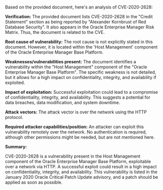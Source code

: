 Based on the provided document, here's an analysis of CVE-2020-2628:

**Verification:**
The provided document lists CVE-2020-2628 in the "Credit Statement" section as being reported by "Alexander Kornbrust of Red Database Security". It also appears in the Oracle Enterprise Manager Risk Matrix. Thus, the document is related to the CVE.

**Root cause of vulnerability:**
The root cause is not explicitly stated in this document. However, it is located within the 'Host Management' component of the Oracle Enterprise Manager Base Platform.

**Weaknesses/vulnerabilities present:**
The document identifies a vulnerability within the "Host Management" component of the "Oracle Enterprise Manager Base Platform". The specific weakness is not detailed, but it allows for a high impact on confidentiality, integrity, and availability if exploited.

**Impact of exploitation:**
Successful exploitation could lead to a compromise of confidentiality, integrity, and availability. This suggests a potential for data breaches, data modification, and system downtime.

**Attack vectors:**
The attack vector is over the network using the HTTP protocol.

**Required attacker capabilities/position:**
An attacker can exploit this vulnerability remotely over the network. No authentication is required, although other permissions might be needed, but are not mentioned here.

**Summary:**

CVE-2020-2628 is a vulnerability present in the Host Management component of the Oracle Enterprise Manager Base Platform, exploitable over a network via HTTP. A successful exploit could result in a high impact on confidentiality, integrity, and availability. This vulnerability is listed in the January 2020 Oracle Critical Patch Update advisory, and a patch should be applied as soon as possible.